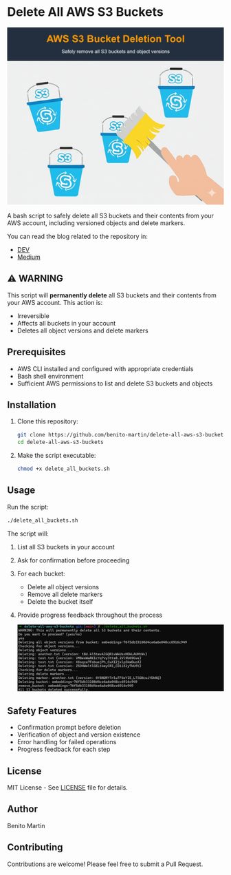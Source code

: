 # Delete All AWS S3 Buckets

![alt text](img/image-2.png)
![delete all s3 buckets](img/image-3.png)

A bash script to safely delete all S3 buckets and their contents from your AWS account, including versioned objects and delete markers.

You can read the blog related to the repository in:

- [DEV](https://dev.to/aws-builders/how-to-safely-delete-all-aws-s3-buckets-using-a-bash-script-1og2)
- [Medium](https://medium.com/@benitomartin/how-to-safely-delete-all-aws-s3-buckets-using-a-bash-script-a327d58fbc20)

## ⚠️ WARNING

This script will **permanently delete** all S3 buckets and their contents from your AWS account. This action is:

- Irreversible
- Affects all buckets in your account
- Deletes all object versions and delete markers

## Prerequisites

- AWS CLI installed and configured with appropriate credentials
- Bash shell environment
- Sufficient AWS permissions to list and delete S3 buckets and objects

## Installation

1. Clone this repository:

    ```bash
    git clone https://github.com/benito-martin/delete-all-aws-s3-buckets.git
    cd delete-all-aws-s3-buckets
    ```

2. Make the script executable:

    ```bash
    chmod +x delete_all_buckets.sh
    ```

## Usage

Run the script:

```bash
./delete_all_buckets.sh
```

The script will:

1. List all S3 buckets in your account
2. Ask for confirmation before proceeding
3. For each bucket:
   - Delete all object versions
   - Remove all delete markers
   - Delete the bucket itself
4. Provide progress feedback throughout the process

    ![run script delete all s3 buckets](img/image-1.png)

## Safety Features

- Confirmation prompt before deletion
- Verification of object and version existence
- Error handling for failed operations
- Progress feedback for each step

## License

MIT License - See [LICENSE](LICENSE) file for details.

## Author

Benito Martin

## Contributing

Contributions are welcome! Please feel free to submit a Pull Request.
